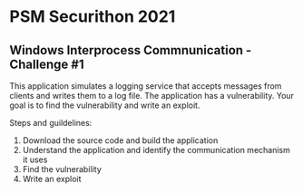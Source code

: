 # PSM Securithon 2021
## Windows Interprocess Commnunication - Challenge #1

This application simulates a logging service that accepts messages from clients and writes them to a log file. The application has a vulnerability. Your goal is to find the vulnerability and write an exploit.

Steps and guildelines:
1. Download the source code and build the application
2. Understand the application and identify the communication mechanism it uses
3. Find the vulnerability
4. Write an exploit
